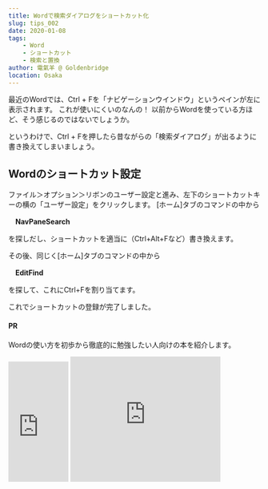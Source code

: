 ```yaml
---
title: Wordで検索ダイアログをショートカット化
slug: tips_002
date: 2020-01-08
tags:
    - Word
    - ショートカット
    - 検索と置換
author: 電氣羊 @ Goldenbridge
location: Osaka
---
```


最近のWordでは、Ctrl + Fを「ナビゲーションウインドウ」というペインが左に表示されます。
これが使いにくいのなんの！
以前からWordを使っている方ほど、そう感じるのではないでしょうか。

というわけで、Ctrl + Fを押したら昔ながらの「検索ダイアログ」が出るように書き換えてしまいましょう。

## Wordのショートカット設定
ファイル＞オプション＞リボンのユーザー設定と進み、左下のショートカットキーの横の「ユーザー設定」をクリックします。
[ホーム]タブのコマンドの中から

　**NavPaneSearch**

を探しだし、ショートカットを適当に（Ctrl+Alt+Fなど）書き換えます。

その後、同じく[ホーム]タブのコマンドの中から

　**EditFind**

を探して、これにCtrl+Fを割り当てます。

これでショートカットの登録が完了しました。

#### PR
Wordの使い方を初歩から徹底的に勉強したい人向けの本を紹介します。

<iframe style="width:120px;height:240px;" marginwidth="0" marginheight="0" scrolling="no" frameborder="0" src="https://rcm-fe.amazon-adsystem.com/e/cm?ref=qf_sp_asin_til&t=goldenbridg09-22&m=amazon&o=9&p=8&l=as1&IS1=1&detail=1&asins=B081NVYJ1J&linkId=3ea5b606b96cbcd5246fc1afc41df9f9&bc1=000000&lt1=_blank&fc1=333333&lc1=0066c0&bg1=ffffff&f=ifr">
</iframe>
<iframe src="https://rcm-fe.amazon-adsystem.com/e/cm?o=9&p=12&l=ur1&category=musicunlimited&banner=145C9T3K8K0AZHVBRHG2&f=ifr&linkID=0603ffea488d8f3b5a69918caa6e8e5f&t=goldenbridg09-22&tracking_id=goldenbridg09-22" width="300" height="250" scrolling="no" border="0" marginwidth="0" style="border:none;" frameborder="0"></iframe>

<link-to></link-to>